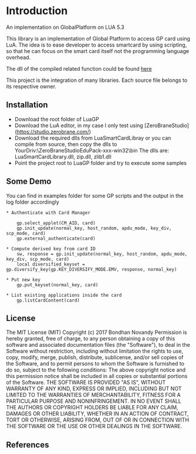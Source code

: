 Introduction
========
An implementation on GlobalPlatform on LUA 5.3

This library is an implementation of Global Platform to access GP card using LuA. The idea is to ease developer to access smartcard by using scripting, so that he can focus on the smart card itself not the programming language overhead. 

The dll of the compiled related function could be found [here](https://github.com/bondhan/LuaSmartCardLibrary)

This project is the integration of many libraries. Each source file belongs to its respective owner.

Installation
------------
* Download the root folder of LuaGP
* Download the LuA editor, in my case I only test using [ZeroBraneStudio] (https://studio.zerobrane.com/)
* Download the required dlls from LuaSmartCardLibray or you can compile from source, then copy the dlls to YourDriv:\\ZeroBraneStudioEduPack-xxx-win32\bin
  The dlls are: LuaSmartCardLibrary.dll, zip.dll, zlib1.dll
* Point the project root to LuaGP folder and try to execute some samples

Some Demo
------------
You can find in examples folder for some GP scripts and the output in the log folder accordingly

    * Authenticate with Card Manager

        gp.select_applet(CM_AID, card)
        gp.init_update(normal_key, host_random, apdu_mode, key_div, scp_mode, card)
        gp.external_authenticate(card)
    
    * Compute derived key from card ID
        sw, response = gp.init_update(normal_key, host_random, apdu_mode, key_div, scp_mode, card)
        local diversified_keyset = gp.diversify_key(gp.KEY_DIVERSIFY_MODE.EMV, response, normal_key)

    * Put new key
        gp.put_keyset(normal_key, card)
    
    * List existing applications inside the card
        gp.listCardContent(card)

License
------------
The MIT License (MIT)
Copyright (c) 2017 Bondhan Novandy
Permission is hereby granted, free of charge, to any person obtaining a copy of
this software and associated documentation files (the "Software"), to deal in
the Software without restriction, including without limitation the rights to
use, copy, modify, merge, publish, distribute, sublicense, and/or sell copies of
the Software, and to permit persons to whom the Software is furnished to do so,
subject to the following conditions:
The above copyright notice and this permission notice shall be included in all
copies or substantial portions of the Software.
THE SOFTWARE IS PROVIDED "AS IS", WITHOUT WARRANTY OF ANY KIND, EXPRESS OR
IMPLIED, INCLUDING BUT NOT LIMITED TO THE WARRANTIES OF MERCHANTABILITY, FITNESS
FOR A PARTICULAR PURPOSE AND NONINFRINGEMENT. IN NO EVENT SHALL THE AUTHORS OR
COPYRIGHT HOLDERS BE LIABLE FOR ANY CLAIM, DAMAGES OR OTHER LIABILITY, WHETHER
IN AN ACTION OF CONTRACT, TORT OR OTHERWISE, ARISING FROM, OUT OF OR IN
CONNECTION WITH THE SOFTWARE OR THE USE OR OTHER DEALINGS IN THE SOFTWARE.

References
------------
